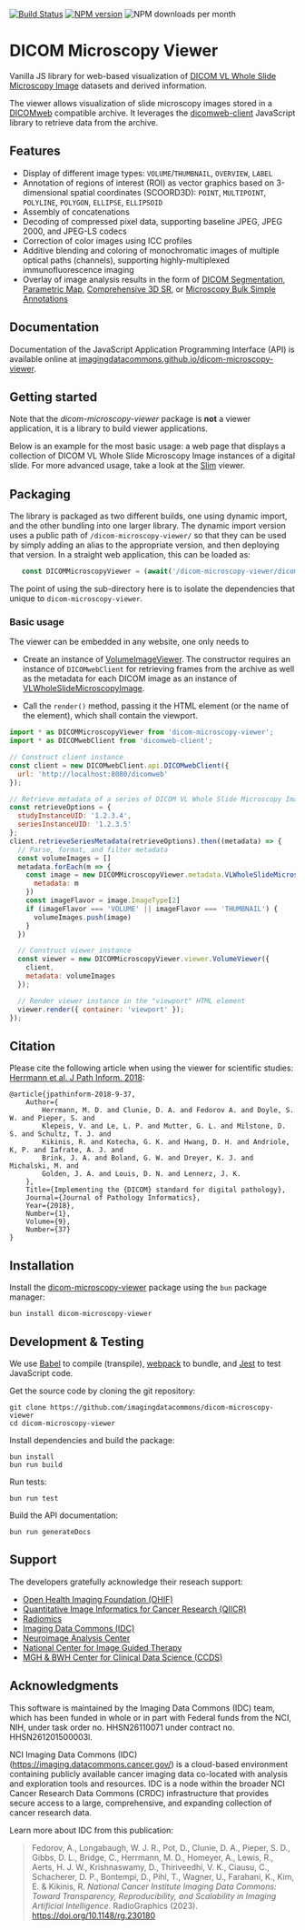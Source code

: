 [![Build Status](https://github.com/imagingdatacommons/dicom-microscopy-viewer/actions/workflows/run_unit_tests.yml/badge.svg)](https://github.com/imagingdatacommons/dicom-microscopy-viewer/actions)
[![NPM version](https://badge.fury.io/js/dicom-microscopy-viewer.svg)](http://badge.fury.io/js/dicom-microscopy-viewer)
![NPM downloads per month](https://img.shields.io/npm/dm/dicom-microscopy-viewer?color=blue)

# DICOM Microscopy Viewer

Vanilla JS library for web-based visualization of [DICOM VL Whole Slide Microscopy Image](http://dicom.nema.org/medical/dicom/current/output/chtml/part03/sect_A.32.8.html) datasets and derived information.

The viewer allows visualization of slide microscopy images stored in a [DICOMweb](https://www.dicomstandard.org/dicomweb/) compatible archive.
It leverages the [dicomweb-client](https://github.com/dcmjs-org/dicomweb-client) JavaScript library to retrieve data from the archive.

## Features

* Display of different image types: `VOLUME`/`THUMBNAIL`, `OVERVIEW`, `LABEL`
* Annotation of regions of interest (ROI) as vector graphics based on 3-dimensional spatial coordinates (SCOORD3D): `POINT`, `MULTIPOINT`, `POLYLINE`, `POLYGON`, `ELLIPSE`, `ELLIPSOID`
* Assembly of concatenations
* Decoding of compressed pixel data, supporting baseline JPEG, JPEG 2000, and JPEG-LS codecs
* Correction of color images using ICC profiles
* Additive blending and coloring of monochromatic images of multiple optical paths (channels), supporting highly-multiplexed immunofluorescence imaging
* Overlay of image analysis results in the form of [DICOM Segmentation](https://dicom.nema.org/medical/dicom/current/output/chtml/part03/sect_A.51.html), [Parametric Map](https://dicom.nema.org/medical/dicom/current/output/chtml/part03/sect_A.75.html), [Comprehensive 3D SR](https://dicom.nema.org/medical/dicom/current/output/chtml/part03/sect_A.35.13.html), or [Microscopy Bulk Simple Annotations](https://dicom.nema.org/medical/dicom/current/output/chtml/part03/sect_A.87.html)

## Documentation

Documentation of the JavaScript Application Programming Interface (API) is available online at [imagingdatacommons.github.io/dicom-microscopy-viewer](https://imagingdatacommons.github.io/dicom-microscopy-viewer/).

## Getting started

Note that the *dicom-microscopy-viewer* package is **not** a viewer application, it is a library to build viewer applications.

Below is an example for the most basic usage: a web page that displays a collection of DICOM VL Whole Slide Microscopy Image instances of a digital slide.
For more advanced usage, take a look at the [Slim](https://github.com/imagingdatacommons/slim) viewer.

## Packaging
 
 The library is packaged as two different builds, one using dynamic import, and the other bundling into one 
 larger library.  The dynamic import version uses a public path of `/dicom-microscopy-viewer/` so that they can be used by simply adding an alias to the appropriate version, and then deploying that version.  In a straight web application, this can be loaded as:
 
 ```javascript
    const DICOMMicroscopyViewer = (await('/dicom-microscopy-viewer/dicomMicroscopyViewer.min.js')).default
 ```
 
 The point of using the sub-directory here is to isolate the dependencies that unique to `dicom-microscopy-viewer`.
 
### Basic usage

The viewer can be embedded in any website, one only needs to

* Create an instance of [VolumeImageViewer](https://imagingdatacommons.github.io/dicom-microscopy-viewer/viewer.VolumeImageViewer.html). The constructor requires an instance of `DICOMwebClient` for retrieving frames from the archive as well as the metadata for each DICOM image as an instance of [VLWholeSlideMicroscopyImage](https://imagingdatacommons.github.io/dicom-microscopy-viewer/metadata.VLWholeSlideMicroscopyImage.html).

* Call the `render()` method, passing it the HTML element (or the name of the element), which shall contain the viewport.

```js
import * as DICOMMicroscopyViewer from 'dicom-microscopy-viewer';
import * as DICOMwebClient from 'dicomweb-client';

// Construct client instance
const client = new DICOMwebClient.api.DICOMwebClient({
  url: 'http://localhost:8080/dicomweb'
});

// Retrieve metadata of a series of DICOM VL Whole Slide Microscopy Image instances
const retrieveOptions = {
  studyInstanceUID: '1.2.3.4',
  seriesInstanceUID: '1.2.3.5'
};
client.retrieveSeriesMetadata(retrieveOptions).then((metadata) => {
  // Parse, format, and filter metadata
  const volumeImages = []
  metadata.forEach(m => {
    const image = new DICOMMicroscopyViewer.metadata.VLWholeSlideMicroscopyImage({
      metadata: m
    })
    const imageFlavor = image.ImageType[2]
    if (imageFlavor === 'VOLUME' || imageFlavor === 'THUMBNAIL') {
      volumeImages.push(image)
    }
  })

  // Construct viewer instance
  const viewer = new DICOMMicroscopyViewer.viewer.VolumeViewer({
    client,
    metadata: volumeImages
  });

  // Render viewer instance in the "viewport" HTML element
  viewer.render({ container: 'viewport' });
});
```


## Citation

Please cite the following article when using the viewer for scientific studies: [Herrmann et al. J Path Inform. 2018](http://www.jpathinformatics.org/article.asp?issn=2153-3539;year=2018;volume=9;issue=1;spage=37;epage=37;aulast=Herrmann):

```None
@article{jpathinform-2018-9-37,
    Author={
        Herrmann, M. D. and Clunie, D. A. and Fedorov A. and Doyle, S. W. and Pieper, S. and
        Klepeis, V. and Le, L. P. and Mutter, G. L. and Milstone, D. S. and Schultz, T. J. and
        Kikinis, R. and Kotecha, G. K. and Hwang, D. H. and Andriole, K, P. and Iafrate, A. J. and
        Brink, J. A. and Boland, G. W. and Dreyer, K. J. and Michalski, M. and
        Golden, J. A. and Louis, D. N. and Lennerz, J. K.
    },
    Title={Implementing the {DICOM} standard for digital pathology},
    Journal={Journal of Pathology Informatics},
    Year={2018},
    Number={1},
    Volume={9},
    Number={37}
}
```

## Installation

Install the [dicom-microscopy-viewer](https://www.npmjs.com/package/dicom-microscopy-viewer) package using the `bun` package manager:

```None
bun install dicom-microscopy-viewer
```

## Development & Testing

We use [Babel](https://babeljs.io/) to compile (transpile), [webpack](https://webpack.js.org/) to bundle, and [Jest](https://github.com/facebook/jest) to test JavaScript code.

Get the source code by cloning the git repository:

```None
git clone https://github.com/imagingdatacommons/dicom-microscopy-viewer
cd dicom-microscopy-viewer
```

Install dependencies and build the package:

```None
bun install
bun run build
```

Run tests:

```None
bun run test
```

Build the API documentation:

```None
bun run generateDocs
```

## Support

The developers gratefully acknowledge their reseach support:
* [Open Health Imaging Foundation (OHIF)](http://ohif.org)
* [Quantitative Image Informatics for Cancer Research (QIICR)](http://qiicr.org)
* [Radiomics](http://radiomics.io)
* [Imaging Data Commons (IDC)](https://datacommons.cancer.gov/repository/imaging-data-commons)
* [Neuroimage Analysis Center](http://nac.spl.harvard.edu)
* [National Center for Image Guided Therapy](http://ncigt.org)
* [MGH & BWH Center for Clinical Data Science (CCDS)](https://www.ccds.io/)

## Acknowledgments

This software is maintained by the Imaging Data Commons (IDC) team, which has been funded in whole or
in part with Federal funds from the NCI, NIH, under task order no. HHSN26110071
under contract no. HHSN261201500003l.

NCI Imaging Data Commons (IDC) (https://imaging.datacommons.cancer.gov/) is a cloud-based environment 
containing publicly available cancer imaging data co-located with analysis and exploration tools and resources. 
IDC is a node within the broader NCI Cancer Research Data Commons (CRDC) infrastructure that provides secure 
access to a large, comprehensive, and expanding collection of cancer research data.

Learn more about IDC from this publication:

> Fedorov, A., Longabaugh, W. J. R., Pot, D., Clunie, D. A., Pieper, S. D.,
> Gibbs, D. L., Bridge, C., Herrmann, M. D., Homeyer, A., Lewis, R., Aerts, H.
> J. W., Krishnaswamy, D., Thiriveedhi, V. K., Ciausu, C., Schacherer, D. P.,
> Bontempi, D., Pihl, T., Wagner, U., Farahani, K., Kim, E. & Kikinis, R.
> _National Cancer Institute Imaging Data Commons: Toward Transparency,
> Reproducibility, and Scalability in Imaging Artificial Intelligence_.
> RadioGraphics (2023). https://doi.org/10.1148/rg.230180
